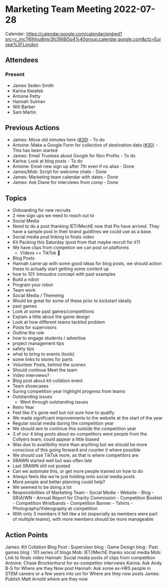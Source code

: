 # Marketing Team Meeting 2022-07-28

Calendar: https://calendar.google.com/calendar/embed?src=c_inc7l6lhhui8mv3fc19jl8l5q4%40group.calendar.google.com&ctz=Europe%2FLondon

## Attendees

### Present

- James Seden Smith
- Karina Kwiatek
- Antoine Petty
- Hannah Sulman
- Will Barber
- Sam Martin

## Previous Actions

- James: Move old minutes here ([#26](https://github.com/srobo/marketing-team-minutes/issues/26)) - To do
- Antoine: Make a Google Form for collection of destination data ([#30](https://github.com/srobo/marketing-team-minutes/issues/30)) - This has been started
- James: Email Trustees about Google for Non Profits - To do
- Karina: Look at blog posts - To do
- Antoine: Email new sign up after 7th even if no alias - Done
- James/Mob: Script for welcome chats - Done
- James: Marketing team calendar with dates - Done
- James: Ask Diane for interviews from comp - Done

## Topics

- Onboarding for new recruits
 - 2 new sign ups we need to reach out to
- Social Media
 - Need to do a post thanking IET/IMechE now that Pis have arrived. They have a sample post in their brand guidlines we could use as a base.
 - Social media post linking to finals video
 - Kit Packing this Saturday (post from that maybe recruit for it?)
 - We have clips from competion we can post on platforms
   - Videos == TikTok 🎉
- Blog Posts
 - Hannah came up with some good ideas for blog posts, we should action these to actually start getting some content up
 - how to 101: Introudce concept with past examples
  - Build a robot
  - Program your robot
  - Team work
  - Social Media / Themeing
  - Would be great for some of these prior to kickstart ideally
 - past games
  - Look at some past games/competitions
  - Explain a little about the game design
  - Look at how different teams tackled problem
 - Posts for supervisors
  - Outline the role
  - how to engage students / advertise
  - project management tips
  - safety tips
  - what to bring to events (tools)
  - some links to stores for parts
 - Volunteer Posts, behind the scenes
  - Should continue Meet the team
  - Video interviews?
  - Blog post about kit collation event
 - Team showcases
  - Suring competition year highlight progress from teams
- Outstanding issues
  - Went through outstanding issues
- Retro Year
 - Feel like it's gone well but not sure how to qualify
 - We made significant improvements to the website at the start of the year
 - Regular social media during the competition year
  - We should aim to continue this outside the competition year
 - 3 of our 4 blog posts about ex-competitors were people from the Collyers team, could appear a little biased
  - Was due to availibility more than anything but we should be more conscious of this going forward and counter it where possible
 - We should use TikTok more, as that is where competitors are
 - SRAWN started well but was often late
  - Last SRAWN still not posted
  - Can we automate this, or get more people trained on how to do
 - Always feels like we're just holding onto social media posts
  - More people and better planning could help?
  - We seemed to be doing a lot
   - Responsibilities of Marketing Team
    - Social Media
    - Website
    - Blog
    - SR(A)WN
    - Annual Report for Charity Commission
    - Competition Booklet
    - Competition Wristbands
    - Competition Banner
    - Tshirts
    - Photography/Videography at competition
  - With only 3 members it felt like a lot (especially as members were part of multiple teams), with more members should be more manageable


## Action Points

James: Kit Collation Blog Post
: Supervisor blog
: Game Design blog
: Past games blog
: 101 series of blogs
Mob: IET/IMechE thanks social media
Mob: Link to finals video
Hannah: Social media posts of clips from competition
Antoine: Chase Brockenhurst for ex-competitor interviews
Karina: Ask Andy B-S for Where are they Now post
Hannah: Ask some ex-HRS people in STEM careers or a few years into uni for Where are they now posts
James: Publish Matt Arnold where are they now